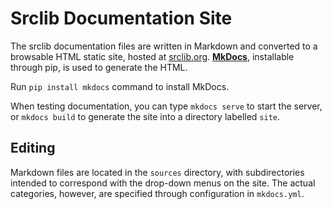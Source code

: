 # Srclib Documentation Site

The srclib documentation files are written in Markdown and converted to a
browsable HTML static site, hosted at [srclib.org](http://srclib.org/).
**[MkDocs](http://www.mkdocs.org/)**, installable through pip, is used to generate the
HTML.

Run `pip install mkdocs` command to install MkDocs.

When testing documentation, you can type `mkdocs serve` to start the server, or `mkdocs build` to generate
the site into a directory labelled `site`.

## Editing
Markdown files are located in the `sources` directory, with subdirectories intended to correspond
with the drop-down menus on the site. The actual categories, however, are specified through configuration
in `mkdocs.yml`.
